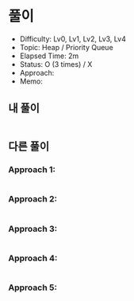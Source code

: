 # 풀이
- Difficulty:  Lv0, Lv1, Lv2, Lv3, Lv4
- Topic:  Heap / Priority Queue
- Elapsed Time:  2m
- Status:  O (3 times) / X
- Approach: 
- Memo:  

## 내 풀이
```py
```

## 다른 풀이
### Approach 1:
```py
```

### Approach 2:
```py
```

### Approach 3:
```py
```

### Approach 4:
```py
```

### Approach 5:
```py
```